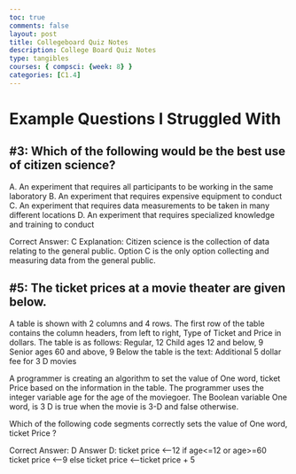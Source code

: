 ```yaml
---
toc: true
comments: false
layout: post
title: Collegeboard Quiz Notes
description: College Board Quiz Notes
type: tangibles
courses: { compsci: {week: 8} }
categories: [C1.4]
---
```


# Example Questions I Struggled With

## #3: Which of the following would be the best use of citizen science?

A. An experiment that requires all participants to be working in the same laboratory
B. An experiment that requires expensive equipment to conduct
C. An experiment that requires data measurements to be taken in many different locations
D. An experiment that requires specialized knowledge and training to conduct

Correct Answer: C
Explanation: Citizen science is the collection of data relating to the general public. Option C is the only option collecting and measuring data from the general public.

## #5: The ticket prices at a movie theater are given below. <image of table>

A table is shown with 2 columns and 4 rows. The first row of the table contains the column headers, from left to right, Type of Ticket and Price in dollars. The table is as follows: Regular, 12 Child ages 12 and below, 9 Senior ages 60 and above, 9 Below the table is the text: Additional 5 dollar fee for 3 D movies

A programmer is creating an algorithm to set the value of One word, ticket Price based on the information in the table. The programmer uses the integer  variable age for the age of the moviegoer. The Boolean variable One word, is 3 D is true when the movie is 3-D and false otherwise.

Which of the following code segments correctly sets the value of One word, ticket Price ?

Correct Answer: D
Answer D:
ticket price <--12
if age<=12 or age>=60
    ticket price <--9
else
    ticket price <--ticket price + 5
